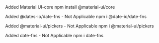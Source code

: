 
Added Material UI-core
    npm install @material-ui/core

Added @dates-io/date-fns - Not Applicable 
    npm i @date-io/date-fns

Added @material-ui/pickers - Not Applicable
    npm i @material-ui/pickers

Added date-fns - Not Applicable
    npm i date-fns
